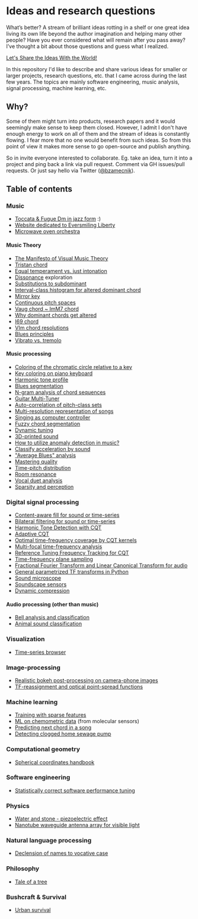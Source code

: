 # Ideas and research questions

What’s better? A stream of brilliant ideas rotting in a shelf or one great idea living its own life beyond the author imagination and helping many other people? Have you ever considered what will remain after you pass away? I’ve thought a bit about those questions and guess what I realized.

[Let's Share the Ideas With the World!](http://bohumirzamecnik.cz/blog/2014/lets-share-the-ideas-with-the-world/)

In this repository I'd like to describe and share various ideas for smaller or larger projects, research questions, etc. that I came across during the last few years. The topics are mainly software engineering, music analysis, signal processing, machine learning, etc.

## Why?

Some of them might turn into products, research papers and it would seemingly make sense to keep them closed. However, I admit I don't have enough energy to work on all of them and the stream of ideas is constantly flowing. I fear more that no one would benefit from such ideas. So from this point of view it makes more sense to go open-source and publish anything.

So in invite everyone interested to collaborate. Eg. take an idea, turn it into a project and ping back a link via pull request. Comment via GH issues/pull requests. Or just say hello via Twitter ([@bzamecnik](https:/twitter.com/bzamecnik)).

## Table of contents

### Music

- [Toccata & Fugue Dm in jazz form](toccata_fugue_dm_jazz.md) :)
- [Website dedicated to Eversmiling Liberty](eversmiling_liberty_website.md)
- [Microwave oven orchestra](microwave_oven_orchestra.md)

#### Music Theory

- [The Manifesto of Visual Music Theory](visual_music_theory_manifesto.md)
- [Tristan chord](tristan_chord.md)
- [Equal temperament vs. just intonation](equal_temperament_vs_just_intonation.md)
- [Dissonance](dissonance.md) exploration
- [Substitutions to subdominant](substitutions_to_subdominant.md)
- [Interval-class histogram for altered dominant chord](altered_chord_ic_histogram.md)
- [Mirror key](mirror_key.md)
- [Continuous pitch spaces](continuous_pitch_spaces.md)
- [Vaug chord ~ ImM7 chord](augmented_vs_major_minor_chords.md)
- [Why dominant chords get altered](why_dominant_gets_altered.md)
- [I69 chord](i69_chord.md)
- [VIm chord resolutions](vim_chord_resolutions.md)
- [Blues principles](blues_principles.md)
- [Vibrato vs. tremolo](vibrato_vs_tremolo.md)

#### Music processing

- [Coloring of the chromatic circle relative to a key](key_coloring.md)
- [Key coloring on piano keyboard](key_coloring_on_piano.md)
- [Harmonic tone profile](harmonic_tone_profile.md)
- [Blues segmentation](blues_segmentation.md)
- [N-gram analysis of chord sequences](ngram_chord_analysis.md)
- [Guitar Multi-Tuner](guitar_multi_tuner.md)
- [Auto-correlation of pitch-class sets](pitch_class_set_autocorrelation.md)
- [Multi-resolution representation of songs](multi_resolution_song_representation.md)
- [Singing as computer controller](singing_as_computer_controller.md)
- [Fuzzy chord segmentation](fuzzy_chord_segmentation.md)
- [Dynamic tuning](dynamic_tuning.md)
- [3D-printed sound](3d_printed_sound.md)
- [How to utilize anomaly detection in music?](anomaly_detection_in_music.md)
- [Classify acceleration by sound](classify_acceleration_by_sound.md)
- ["Average Blues" analysis](average_blues.md)
- [Mastering quality](mastering_quality.md)
- [Time-pitch distribution](time_pitch_distribution.md)
- [Room resonance](room_resonance.md)
- [Vocal duet analysis](vocal_duet_analysis.md)
- [Sparsity and perception](sparsity_and_perception.md)

### Digital signal processing

- [Content-aware fill for sound or time-series](audio_content_aware_fill.md)
- [Bilateral filtering for sound or time-series](audio_bilateral_filtering.md)
- [Harmonic Tone Detection with CQT](harmonic_tone_detection_with_cqt.md)
- [Adaptive CQT](adaptive_cqt.md)
- [Optimal time-frequency coverage by CQT kernels](optimal_time_frequency_coverage_by_cqt_kernels.md)
- [Multi-focal time-frequency analysis](multi_focal_time_frequency_analysis.md)
- [Reference Tuning Frequency Tracking for CQT](reference_tuning_frequency_tracking_for_cqt.md)
- [Time-frequency plane sampling](time_frequency_plane_sampling.md)
- [Fractional Fourier Transform and Linear Canonical Transform for audio](audio_frft_and_lct.md)
- [General parametrized TF transforms in Python](general_tf_transform_in_python.md)
- [Sound microscope](sound_microscope.md)
- [Soundscape sensors](soundscape_sensors.md)
- [Dynamic compression](dynamic_compression.md)

#### Audio processing (other than music)

- [Bell analysis and classification](bell_classification.md)
- [Animal sound classification](animal_sound_classification.md)

### Visualization

- [Time-series browser](time_series_browser.md)

### Image-processing

- [Realistic bokeh post-processing on camera-phone images](mobile_bokehlab.md)
- [TF-reassignment and optical point-spread functions](tf_reassignment_and_opticals_psfs.md)

### Machine learning

- [Training with sparse features](training_with_sparse_features.md)
- [ML on chemometric data](chemometric_machine_learning.md) (from molecular sensors)
- [Predicting next chord in a song](next_chord_prediction.md)
- [Detecting clogged home sewage pump](detecting_clogged_home_sewage_pump.md)

### Computational geometry

- [Spherical coordinates handbook](spherical_coordinates.md)

### Software engineering

- [Statistically correct software performance tuning](stats_based_sw_perf_tuning.md)

### Physics

- [Water and stone - piezoelectric effect](water_stone_piezo.md)
- [Nanotube waveguide antenna array for visible light](light_nano_antenna.md)

### Natural language processing

- [Declension of names to vocative case](vocative_declension.md)

### Philosophy

- [Tale of a tree](tale_of_a_tree.md)

### Bushcraft & Survival

- [Urban survival](urbal_survival.md)

